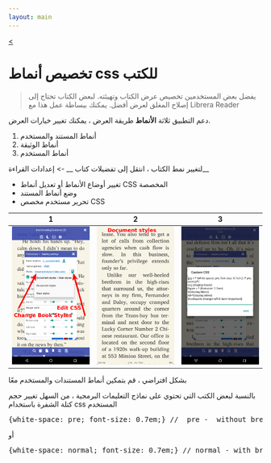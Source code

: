 ```yaml
---
layout: main
---
```

[<](/wiki/faq/ar)

# تخصيص أنماط css للكتب

> يفضل بعض المستخدمين تخصيص عرض الكتاب وتهيئته. لبعض الكتاب تحتاج إلى إصلاح المغلق لعرض أفضل.
يمكنك ببساطة عمل هذا مع Librera Reader

دعم التطبيق ثلاثة __الأنماط__ طريقة العرض ، يمكنك تغيير خيارات العرض.

1. أنماط المستند والمستخدم
2. أنماط الوثيقة
3. أنماط المستخدم

لتغيير نمط الكتاب ، انتقل إلى
تفضيلات كتاب __ -&gt; إعدادات القراءة__

* تغيير أوضاع الأنماط أو تعديل أنماط CSS المخصصة
* وضع أنماط المستند
* تحرير مستخدم مخصص CSS

|1|2|3|
|-|-|-|
|![](1.png)|![](2.png)|![](3.png)|


بشكل افتراضي ، قم بتمكين أنماط المستندات والمستخدم معًا

بالنسبة لبعض الكتب التي تحتوي على نماذج التعليمات البرمجية ، من السهل تغيير حجم كتلة الشفرة باستخدام css المستخدم
<pre>
{white-space: pre; font-size: 0.7em;} //  pre -  without break lines
</pre>

أو

<pre>
{white-space: normal; font-size: 0.7em;} // normal - with break lines
</pre>
